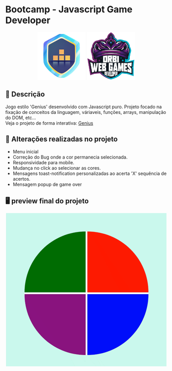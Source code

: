 # Bootcamp - Javascript Game Developer

<p align="center" display="flex">
  <img src="https://raw.githubusercontent.com/kevenalves/Dio-Javascript-Game-Developer/main/logo.png" width="150" height="150"/>
  <img src="https://github.com/kevenalves/Dio-Javascript-Game-Developer/blob/main/Orbi-logo.png" width="150" height="150"/>
</p>

## 🚀 Descrição
Jogo estilo 'Genius' desenvolvido com Javascript puro.
Projeto focado na fixação de conceitos da linguagem, váriaveis, funções, arrays, manipulação do DOM, etc...
<br />
Veja o projeto de forma interativa: [Genius](https://genius-game-kev.netlify.app/)

## 🔧 Alterações realizadas no projeto
 - Menu inicial
 - Correção do Bug onde a cor permanecia selecionada.
 - Responsividade para mobile.
 - Mudança no click ao selecionar as cores.
 - Mensagens toast-notification personalizadas ao acerta 'X' sequência de acertos.
 - Mensagem popup de game over

## 🖥️ preview final do projeto

<p align="center">
  <img src="Dio-Genius-Demo.gif" width="500" height="478"/>
</p>
